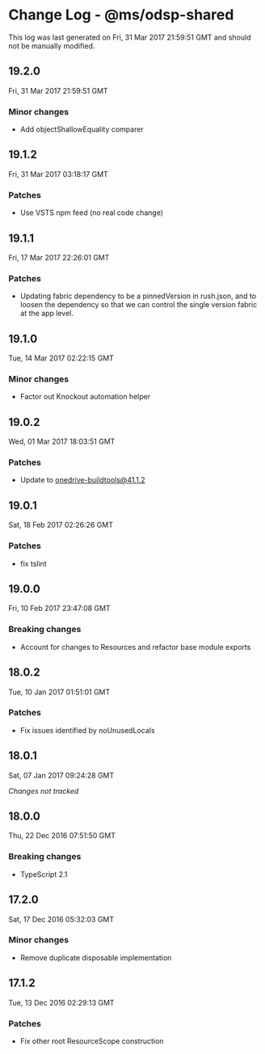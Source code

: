 # Change Log - @ms/odsp-shared

This log was last generated on Fri, 31 Mar 2017 21:59:51 GMT and should not be manually modified.

## 19.2.0
Fri, 31 Mar 2017 21:59:51 GMT

### Minor changes

- Add objectShallowEquality comparer

## 19.1.2
Fri, 31 Mar 2017 03:18:17 GMT

### Patches

- Use VSTS npm feed (no real code change)

## 19.1.1
Fri, 17 Mar 2017 22:26:01 GMT

### Patches

- Updating fabric dependency to be a pinnedVersion in rush.json, and to loosen the dependency so that we can control the single version fabric at the app level.

## 19.1.0
Tue, 14 Mar 2017 02:22:15 GMT

### Minor changes

- Factor out Knockout automation helper

## 19.0.2
Wed, 01 Mar 2017 18:03:51 GMT

### Patches

- Update to onedrive-buildtools@41.1.2

## 19.0.1
Sat, 18 Feb 2017 02:26:26 GMT

### Patches

- fix tslint

## 19.0.0
Fri, 10 Feb 2017 23:47:08 GMT

### Breaking changes

- Account for changes to Resources and refactor base module exports

## 18.0.2
Tue, 10 Jan 2017 01:51:01 GMT

### Patches

- Fix issues identified by noUnusedLocals

## 18.0.1
Sat, 07 Jan 2017 09:24:28 GMT

*Changes not tracked*

## 18.0.0
Thu, 22 Dec 2016 07:51:50 GMT

### Breaking changes

- TypeScript 2.1

## 17.2.0
Sat, 17 Dec 2016 05:32:03 GMT

### Minor changes

- Remove duplicate disposable implementation

## 17.1.2
Tue, 13 Dec 2016 02:29:13 GMT

### Patches

- Fix other root ResourceScope construction

